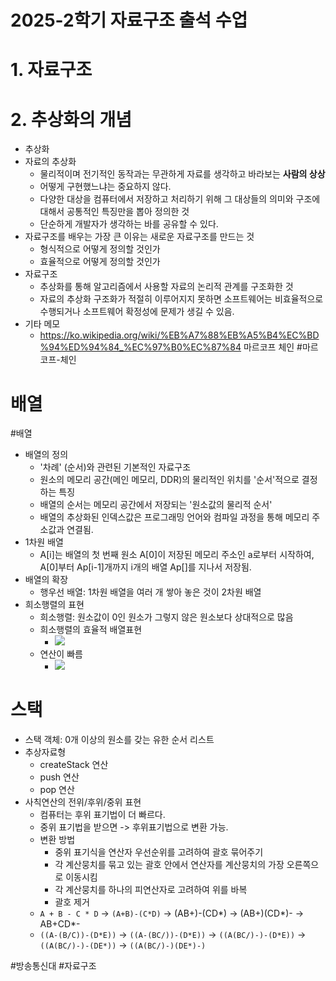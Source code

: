 # 2025-2학기 자료구조 출석 수업
# 1. 자료구조
# 2. 추상화의 개념
- 추상화
- 자료의 추상화
	- 물리적이며 전기적인 동작과는 무관하게 자료를 생각하고 바라보는 **사람의 상상**
	- 어떻게 구현했느냐는 중요하지 않다.
	- 다양한 대상을 컴퓨터에서 저장하고 처리하기 위해 그 대상들의 의미와 구조에 대해서 공통적인 특징만을 뽑아 정의한 것
	- 단순하게 개발자가 생각하는 바를 공유할 수 있다.
- 자료구조를 배우는 가장 큰 이유는 새로운 자료구조를 만드는 것
	- 형식적으로 어떻게 정의할 것인가
	- 효율적으로 어떻게 정의할 것인가
- 자료구조
	- 추상화를 통해 알고리즘에서 사용할 자료의 논리적 관계를 구조화한 것
	- 자료의 추상화 구조화가 적절히 이루어지지 못하면 소프트웨어는 비효율적으로 수행되거나 소프트웨어 확정성에 문제가 생길 수 있음.
- 기타 메모
	- https://ko.wikipedia.org/wiki/%EB%A7%88%EB%A5%B4%EC%BD%94%ED%94%84_%EC%97%B0%EC%87%84 마르코프 체인 #마르코프-체인
# 배열
#배열 
- 배열의 정의
	- '차례' (순서)와 관련된 기본적인 자료구조
	- 원소의 메모리 공간(메인 메모리, DDR)의 물리적인 위치를 '순서'적으로 결정하는 특징
	- 배열의 순서는 메모리 공간에서 저장되는 '원소값의 물리적 순서'
	- 배열의 추상화된 인덱스값은 프로그래밍 언어와 컴파일 과정을 통해 메모리 주소값과 연결됨.
- 1차원 배열
	- A[i]는 배열의 첫 번째 원소 A[0]이 저장된 메모리 주소인 a로부터 시작하여, A[0]부터 Ap[i-1]개까지 i개의 배열 Ap[]를 지나서 저장됨.
- 배열의 확장
	- 행우선 배열: 1차원 배열을 여러 개 쌓아 놓은 것이 2차원 배열
- 희소행렬의 표현
	- 희소행렬: 원소값이 0인 원소가 그렇지 않은 원소보다 상대적으로 많음
	- 희소행렬의 효율적 배열표현
		- ![](https://i.imgur.com/tB6u7Xc.png)
	- 연산이 빠름
		- ![](https://i.imgur.com/kPADYDk.png)
# 스택
- 스택 객체: 0개 이상의 원소를 갖는 유한 순서 리스트
- 추상자료형
	- createStack 연산
	- push 연산
	- pop 연산
- 사칙연산의 전위/후위/중위 표현
	- 컴퓨터는 후위 표기법이 더 빠르다.
	- 중위 표기법을 받으면 -> 후위표기법으로 변환 가능.
	- 변환 방법
		- 중위 표기식을 연산자 우선순위를 고려하여 괄호 묶어주기
		- 각 계산뭉치를 묶고 있는 괄호 안에서 연산자를 계산뭉치의 가장 오른쪽으로 이동시킴
		- 각 계산뭉치를 하나의 피연산자로 고려하여 위를 바복
		- 괄호 제거
	- `A + B - C * D` -> `(A+B)-(C*D)` -> (AB+)-(CD*) -> (AB+)(CD*)- -> AB+CD*-
	- `((A-(B/C))-(D*E))` -> `((A-(BC/))-(D*E))` -> `((A(BC/)-)-(D*E))` -> `((A(BC/)-)-(DE*))` -> `((A(BC/)-)(DE*)-)`


#방송통신대 #자료구조 
